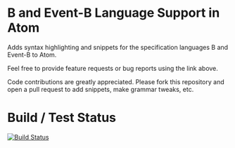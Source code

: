 # B and Event-B Language Support in Atom

Adds syntax highlighting and snippets for the specification languages B and Event-B to Atom.

Feel free to provide feature requests or bug reports using the link above.

Code contributions are greatly appreciated. Please fork this repository and open a
pull request to add snippets, make grammar tweaks, etc.

# Build / Test Status
[![Build Status](https://travis-ci.org/wysiib/language-b-eventb.svg)](https://travis-ci.org/wysiib/language-b-eventb)

